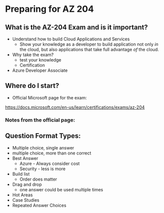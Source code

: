 # Preparing for AZ 204

## What is the AZ-204 Exam and is it important?

* Understand how to build Cloud Applications and Services
  * Show your knowledge as a developer to build application not only *in* the cloud, but also applications that take full advantage *of* the cloud.
* Why take the exam?
  * test your knowledge
  * Certification
* Azure Developer Associate

## Where do I start?

* Official Microsoft page for the exam:

https://docs.microsoft.com/en-us/learn/certifications/exams/az-204

### Notes from the official page:



## Question Format Types:

* Multiple choice, single answer
* multiple choice, more than one correct
* Best Answer
  * Azure - Always consider cost
  * Security - less is more
* Build list
  * Order does matter
* Drag and drop
  * one answer could be used multiple times
* Hot Areas
* Case Studies
* Repeated Answer Choices